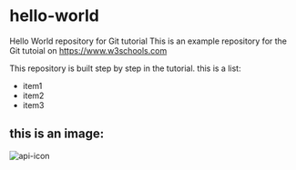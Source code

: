 # hello-world
Hello World repository for Git tutorial
This is an example repository for the Git tutoial on https://www.w3schools.com

This repository is built step by step in the tutorial.
this is a list:
- item1
- item2
- item3
## this is an image:
![api-icon](https://github.com/user-attachments/assets/d7dd55c0-6e41-4af0-9e6b-2bcde6571400)
